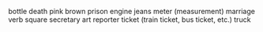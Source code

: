 bottle
death
pink
brown
prison
engine
jeans
meter (measurement)
marriage
verb
square
secretary
art
reporter
ticket (train ticket, bus ticket, etc.)
truck
